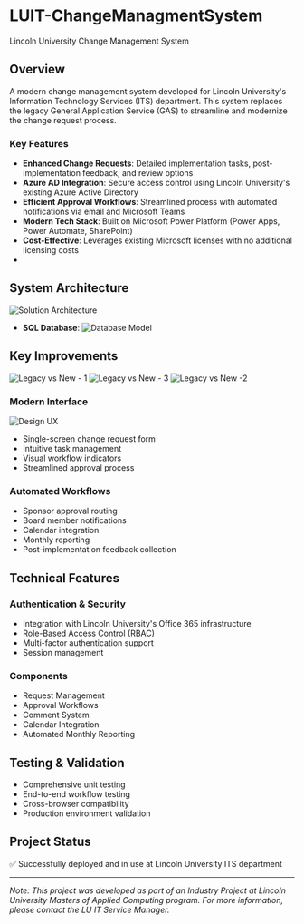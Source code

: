 # LUIT-ChangeManagmentSystem
Lincoln University Change Management System

## Overview
A modern change management system developed for Lincoln University's Information Technology Services (ITS) department. This system replaces the legacy General Application Service (GAS) to streamline and modernize the change request process.

### Key Features
- **Enhanced Change Requests**: Detailed implementation tasks, post-implementation feedback, and review options
- **Azure AD Integration**: Secure access control using Lincoln University's existing Azure Active Directory
- **Efficient Approval Workflows**: Streamlined process with automated notifications via email and Microsoft Teams
- **Modern Tech Stack**: Built on Microsoft Power Platform (Power Apps, Power Automate, SharePoint)
- **Cost-Effective**: Leverages existing Microsoft licenses with no additional licensing costs
- 
## System Architecture

![Solution Architecture](https://github.com/user-attachments/assets/c9574463-d04f-4d43-835c-1e16aa08df82)

- **SQL Database**:
![Database Model](https://github.com/user-attachments/assets/eb1a1be1-45b5-4929-8d0a-563ac5a15ccf)

## Key Improvements

![Legacy vs New - 1](https://github.com/user-attachments/assets/d30e261b-3b9b-4dc9-9fb0-bf6e547e395b)
![Legacy vs New - 3](https://github.com/user-attachments/assets/163e4606-fcb8-46a3-bd92-9721a5360c48)
![Legacy vs New -2 ](https://github.com/user-attachments/assets/986a153d-0d54-4370-9255-affa926a7791)

### Modern Interface

![Design UX](https://github.com/user-attachments/assets/c3864903-c910-4914-bb0f-70624d35c7ce)

- Single-screen change request form
- Intuitive task management
- Visual workflow indicators
- Streamlined approval process

### Automated Workflows
- Sponsor approval routing
- Board member notifications
- Calendar integration
- Monthly reporting
- Post-implementation feedback collection

## Technical Features

### Authentication & Security
- Integration with Lincoln University's Office 365 infrastructure
- Role-Based Access Control (RBAC)
- Multi-factor authentication support
- Session management

### Components
- Request Management
- Approval Workflows
- Comment System
- Calendar Integration
- Automated Monthly Reporting 

## Testing & Validation
- Comprehensive unit testing
- End-to-end workflow testing
- Cross-browser compatibility
- Production environment validation

## Project Status
✅ Successfully deployed and in use at Lincoln University ITS department

---
*Note: This project was developed as part of an Industry Project at Lincoln University Masters of Applied Computing program. For more information, please contact the LU IT Service Manager.*
